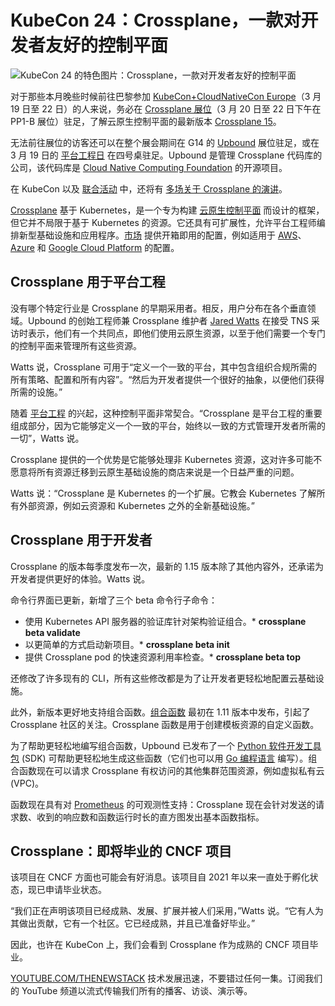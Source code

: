 # KubeCon 24：Crossplane，一款对开发者友好的控制平面

![KubeCon 24 的特色图片：Crossplane，一款对开发者友好的控制平面](https://cdn.thenewstack.io/media/2024/03/8cbb2856-kubecon24-eu-1024x703.jpg)

对于那些本月晚些时候前往巴黎参加 [KubeCon+CloudNativeCon Europe](https://events.linuxfoundation.org/kubecon-cloudnativecon-europe/)（3 月 19 日至 22 日）的人来说，务必在 [Crossplane 展位](https://thenewstack.io/crossplane-a-package-based-approach-to-platform-building/)（3 月 20 日至 22 日下午在 PP1-B 展位）驻足，了解云原生控制平面的最新版本 [Crossplane 15](https://github.com/crossplane/crossplane/releases/tag/v1.15.0)。

无法前往展位的访客还可以在整个展会期间在 G14 的 [Upbound](https://www.upbound.io/) 展位驻足，或在 3 月 19 日的 [平台工程日](https://events.linuxfoundation.org/kubecon-cloudnativecon-europe/co-located-events/platform-engineering-day/) 在四号桌驻足。Upbound 是管理 Crossplane 代码库的公司，该代码库是 [Cloud Native Computing Foundation](https://cncf.io/?utm_content=inline-mention) 的开源项目。

在 KubeCon 以及 [联合活动](https://colocatedeventseu2024.sched.com/?searchstring=crossplane&iframe=no) 中，还将有 [多场关于 Crossplane 的演讲](https://kccnceu2024.sched.com/?searchstring=crossplane&iframe=no)。

[Crossplane](https://github.com/crossplane/crossplane) 基于 Kubernetes，是一个专为构建 [云原生控制平面](https://thenewstack.io/cloud-native/) 而设计的框架，但它并不局限于基于 Kubernetes 的资源。它还具有可扩展性，允许平台工程师编排新型基础设施和应用程序。[市场](https://marketplace.upbound.io/) 提供开箱即用的配置，例如适用于 [AWS](https://aws.amazon.com/?utm_content=inline-mention)、[Azure](https://news.microsoft.com/?utm_content=inline-mention) 和 [Google Cloud Platform](https://cloud.withgoogle.com?utm_content=inline-mention) 的配置。

## Crossplane 用于平台工程

没有哪个特定行业是 Crossplane 的早期采用者。相反，用户分布在各个垂直领域。Upbound 的创始工程师兼 Crossplane 维护者 [Jared Watts](https://www.linkedin.com/in/jared-watts-jbw976/) 在接受 TNS 采访时表示，他们有一个共同点，即他们使用云原生资源，以至于他们需要一个专门的控制平面来管理所有这些资源。

Watts 说，Crossplane 可用于“定义一个一致的平台，其中包含组织合规所需的所有策略、配置和所有内容”。“然后为开发者提供一个很好的抽象，以便他们获得所需的设施。”

随着 [平台工程](https://thenewstack.io/year-in-review-platform-engineering-still-run-by-spreadsheet/) 的兴起，这种控制平面非常契合。“Crossplane 是平台工程的重要组成部分，因为它能够定义一个一致的平台，始终以一致的方式管理开发者所需的一切”，Watts 说。

Crossplane 提供的一个优势是它能够处理非 Kubernetes 资源，这对许多可能不愿意将所有资源迁移到云原生基础设施的商店来说是一个日益严重的问题。

Watts 说：“Crossplane 是 Kubernetes 的一个扩展。它教会 Kubernetes 了解所有外部资源，例如云资源和 Kubernetes 之外的全新基础设施。”

## Crossplane 用于开发者

Crossplane 的版本每季度发布一次，最新的 1.15 版本除了其他内容外，还承诺为开发者提供更好的体验。Watts 说。

命令行界面已更新，新增了三个 beta 命令行子命令：

* 使用 Kubernetes API 服务器的验证库针对架构验证组合。* **crossplane beta validate**
* 以更简单的方式启动新项目。* **crossplane beta init**
* 提供 Crossplane pod 的快速资源利用率检查。* **crossplane beta top**

还修改了许多现有的 CLI，所有这些修改都是为了让开发者更轻松地配置云基础设施。

此外，新版本更好地支持组合函数。[组合函数](https://docs.crossplane.io/latest/concepts/composition-functions/) 最初在 1.11 版本中发布，引起了 Crossplane 社区的关注。Crossplane 函数是用于创建模板资源的自定义函数。

为了帮助更轻松地编写组合函数，Upbound 已发布了一个
[Python 软件开发工具包](https://docs.crossplane.io/knowledge-base/guides/write-a-composition-function-in-python/) (SDK) 可帮助更轻松地生成这些函数（它们也可以用 [Go 编程语言](https://thenewstack.io/golang-co-creator-rob-pike-what-go-got-right-and-wrong/) 编写）。组合函数现在可以请求 Crossplane 有权访问的其他集群范围资源，例如虚拟私有云 (VPC)。

函数现在具有对 [Prometheus](https://thenewstack.io/creating-a-path-for-prometheus-success/) 的可观测性支持：Crossplane 现在会针对发送的请求数、收到的响应数和函数运行时长的直方图发出基本函数指标。

## Crossplane：即将毕业的 CNCF 项目

该项目在 CNCF 方面也可能会有好消息。该项目自 2021 年以来一直处于孵化状态，现已申请毕业状态。

“我们正在声明该项目已经成熟、发展、扩展并被人们采用，”Watts 说。“它有人为其做出贡献，它有一个社区。它已经成熟，并且已准备好毕业。”

因此，也许在 KubeCon 上，我们会看到 Crossplane 作为成熟的 CNCF 项目毕业。

[YOUTUBE.COM/THENEWSTACK](https://youtube.com/thenewstack?sub_confirmation=1)
技术发展迅速，不要错过任何一集。订阅我们的 YouTube 频道以流式传输我们所有的播客、访谈、演示等。